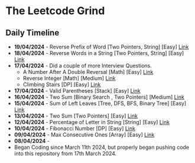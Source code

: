 
# The Leetcode Grind

## Daily Timeline
- **19/04/2024** - Reverse Prefix of Word [Two Pointers, String] [Easy] [Link](https://leetcode.com/problems/reverse-prefix-of-word/description/)
- **18/04/2024** - Reverse Words in a String [Two Pointers, String] [Easy] [Link](https://leetcode.com/problems/reverse-words-in-a-string/description/)
- **17/04/2024** - Did a couple of more Interview Questions.
    - A Number After A Double Reversal [Math] [Easy] [Link](https://leetcode.com/problems/a-number-after-a-double-reversal/description/)
    - Reverse Integer [Math] [Medium] [Link](https://leetcode.com/problems/reverse-integer/description/)
    - Climbing Stairs [DP] [Easy] [Link](https://leetcode.com/problems/climbing-stairs/description/) 
- **17/04/2024** - Valid Parentheses [Stack] [Easy] [Link]()
- **16/04/2024** - Two Sum [Binary Search , Two Pointers] [Medium] [Link](https://leetcode.com/problems/two-sum-ii-input-array-is-sorted/description/)
- **15/04/2024** - Sum of Left Leaves [Tree, DFS, BFS, Binary Tree] [Easy] [Link](https://leetcode.com/problems/sum-of-left-leaves/description/)
- **13/04/2024** - Two Sum [Two Pointers] [Easy] [Link](https://leetcode.com/problems/two-sum/description/)
- **12/04/2024** - Percentage of Letter in String [String] [Easy] [Link](https://leetcode.com/problems/percentage-of-letter-in-string/description/)
- **10/04/2024** - Fibonacci Number [DP] [Easy] [Link](https://leetcode.com/problems/fibonacci-number/description/)
- **09/04/2024** - Max Consecutive Ones [Array] [Easy] [Link](https://leetcode.com/problems/max-consecutive-ones/description/)
- **08/04/2024** - 
- Began Coding since March 11th 2024, but properly began pushing code into this repository from 17th March 2024.